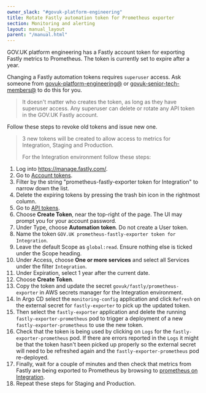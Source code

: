```yaml
---
owner_slack: "#govuk-platform-engineering"
title: Rotate Fastly automation token for Prometheus exporter
section: Monitoring and alerting
layout: manual_layout
parent: "/manual.html"
---
```


GOV.UK platform engineering has a Fastly account token for exporting Fastly metrics to Prometheus. The token is currently set to expire after a year.

Changing a Fastly automation tokens requires `superuser` access. Ask someone
from [govuk-platform-engineering@] or [govuk-senior-tech-members@] to do this for
you.

[govuk-platform-engineering@]: https://groups.google.com/a/digital.cabinet-office.gov.uk/g/govuk-platform-engineering/members
[govuk-senior-tech-members@]: https://groups.google.com/a/digital.cabinet-office.gov.uk/g/govuk-senior-tech-members/members

> It doesn't matter who creates the token, as long as they have superuser
> access. Any superuser can delete or rotate any API token in the GOV.UK Fastly
> account.

Follow these steps to revoke old tokens and issue new one.

> 3 new tokens will be created to allow access to metrics for Integration, Staging and Production.
>
> For the Integration environment follow these steps:

1. Log into <https://manage.fastly.com/>.
1. Go to [Account tokens](https://manage.fastly.com/account/tokens).
1. Filter by the string "prometheus-fastly-exporter token for Integration" to narrow down the list.
1. Delete the expiring tokens by pressing the trash bin icon in the
   rightmost column.
1. Go to [API tokens](https://manage.fastly.com/account/personal/tokens).
1. Choose __Create Token__, near the top-right of the page. The UI may prompt
   you for your account password.
1. Under Type, choose __Automation token__. Do not create a User token.
1. Name the token `GOV.UK prometheus-fastly-exporter token for Integration`.
1. Leave the default Scope as `global:read`.
   Ensure nothing else is ticked under the Scope heading.
1. Under Access, choose __One or more services__ and select all Services under the filter `Integration`.
1. Under Expiration, select 1 year after the current date.
1. Choose __Create Token__.
1. Copy the token and update the secret `govuk/fastly/prometheus-exporter` in AWS secrets manager for the Integration environment.
1. In Argo CD select the `monitoring-config` application and click `Refresh` on the external secret for `fastly-exporter` to pick up the updated token.
1. Then select the `fastly-exporter` application and delete the running `fastly-exporter-prometheus` pod to trigger a deployment of a new `fastly-exporter-prometheus` to use the new token.
1. Check that the token is being used by clicking on `Logs` for the `fastly-exporter-prometheus` pod.
   If there are errors reported in the `Logs` it might be that the token hasn't been picked up properly so the external secret will need to be refreshed again and the `fastly-exporter-prometheus` pod re-deployed.
1. Finally, wait for a couple of minutes and then check that metrics from Fastly are being exported to Prometheus by browsing to [prometheus on Integration](https://prometheus.eks.integration.govuk.digital/query?g0.expr=fastly_rt_edge_total&g0.show_tree=0&g0.tab=table&g0.range_input=5m&g0.res_type=auto&g0.res_density=high&g0.display_mode=lines&g0.show_exemplars=0).
1. Repeat these steps for Staging and Production.
